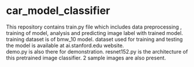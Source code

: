 # car_model_classifier
This repository contains train.py file which includes data preprocessing , training of model, analysis and predicting image label 
 with trained model. training dataset is of bmw_10 model.
dataset used for training and testing the model is available at ai.stanford.edu website.  
demo.py is also there for demonstration.
resnet152.py is the architecture of this pretrained image classifier.
2 sample images are also present.
